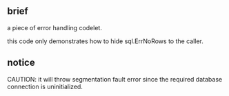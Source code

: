 ## brief

a piece of error handling codelet.

this code only demonstrates how to hide sql.ErrNoRows to the caller.

## notice

CAUTION: it will throw segmentation fault error since the required database connection is uninitialized.